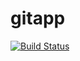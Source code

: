 # gitapp


[![Build Status](https://dev.azure.com/ashishsharma85/AgileProject/_apis/build/status%2FC0Dash.gitapp?branchName=master)](https://dev.azure.com/ashishsharma85/AgileProject/_build/latest?definitionId=7&branchName=master)
